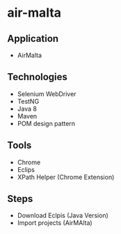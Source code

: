 # air-malta

## Application
- AirMalta
  
## Technologies
- Selenium WebDriver
- TestNG
- Java 8
- Maven
- POM design pattern
  
## Tools
- Chrome
- Eclips
- XPath Helper (Chrome Extension)

## Steps
- Download Eclpis (Java Version)
- Import projects (AirMAlta) 
